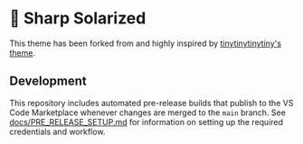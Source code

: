 # 🔪 Sharp Solarized

This theme has been forked from and highly inspired by [tinytinytinytiny's theme](https://github.com/tinytinytinytiny/solarized-high-contrast-light).

## Development

This repository includes automated pre-release builds that publish to the VS Code Marketplace whenever changes are merged to the `main` branch. See [docs/PRE_RELEASE_SETUP.md](docs/PRE_RELEASE_SETUP.md) for information on setting up the required credentials and workflow.